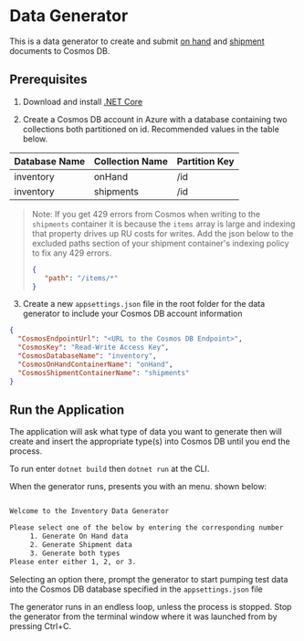 # Data Generator

This is a data generator to create and submit [on hand](../docs/json/samples/input-onhand-sample.json) and [shipment](../docs/json/samples/input-shipment-sample.json) documents to Cosmos DB.

## Prerequisites

1. Download and install [.NET Core](https://dotnet.microsoft.com/download)

2. Create a Cosmos DB account in Azure with a database containing two collections both partitioned on id. Recommended values in the table below.

|Database Name  |Collection Name  |Partition Key  |
|---------------|-----------------|---------------|
|inventory      |onHand           |/id            |
|inventory      |shipments        |/id            |

> Note: If you get 429 errors from Cosmos when writing to the `shipments` container it is because the `items` array is large and indexing that property drives up RU costs for writes. Add the json below to the excluded paths section of your shipment container's indexing policy to fix any 429 errors.
>
>```json
>{
>    "path": "/items/*"
>}
>```

3. Create a new  `appsettings.json` file in the root folder for the data generator to include your Cosmos DB account information

```json
{
  "CosmosEndpointUrl": "<URL to the Cosmos DB Endpoint>",
  "CosmosKey": "Read-Write Access Key",
  "CosmosDatabaseName": "inventory",
  "CosmosOnHandContainerName": "onHand",
  "CosmosShipmentContainerName": "shipments"
}
```

## Run the Application

The application will ask what type of data you want to generate then will create and insert the appropriate type(s) into Cosmos DB until you end the process.

To run enter `dotnet build` then `dotnet run` at the CLI.

When the generator runs, presents you with an menu. shown below:

``` bash

Welcome to the Inventory Data Generator

Please select one of the below by entering the corresponding number
     1. Generate On Hand data
     2. Generate Shipment data
     3. Generate both types
Please enter either 1, 2, or 3.

```

Selecting an option there, prompt the generator to start pumping test data into the Cosmos DB database specified in the `appsettings.json` file

The generator runs in an endless loop, unless the process is stopped. Stop the generator from the terminal window where it was launched from by pressing Ctrl+C.
